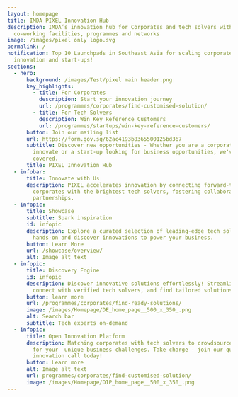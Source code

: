 ```yaml
---
layout: homepage
title: IMDA PIXEL Innovation Hub
description: IMDA’s innovation hub for Corporates and tech solvers with
  co-working facilities, programmes and networks
image: /images/pixel only logo.svg
permalink: /
notification: Top 10 Launchpads in Southeast Asia for scaling corporate
  innovation and start-ups!
sections:
  - hero:
      background: /images/Test/pixel main header.png
      key_highlights:
        - title: For Corporates
          description: Start your innovation journey
          url: /programmes/corporates/find-customised-solution/
        - title: For Tech Solvers
          description: Win Key Reference Customers
          url: /programmes/startups/win-key-reference-customers/
      button: Join our mailing list
      url: https://form.gov.sg/62ac4193b8365500125bd367
      subtitle: Discover new opportunities - Whether you are a corporate looking to
        innovate or a start-up looking for business opportunities, we've got you
        covered.
      title: PIXEL Innovation Hub
  - infobar:
      title: Innovate with Us
      description: PIXEL accelerates innovation by connecting forward-thinking
        corporates with the brightest tech solvers, fostering collaborative
        partnerships.
  - infopic:
      title: Showcase
      subtitle: Spark inspiration
      id: infopic
      description: Explore a curated selection of leading-edge tech solutions. Get
        hands-on and discover innovations to power your business.
      button: Learn More
      url: /showcase/overview/
      alt: Image alt text
  - infopic:
      title: Discovery Engine
      id: infopic
      description: Discover innovative solutions effortlessly! Streamline your search,
        connect with verified tech solvers, and find tailored solutions.
      button: learn more
      url: /programmes/corporates/find-ready-solutions/
      image: /images/Homepage/DE_home_page__500_x_350_.png
      alt: Search bar
      subtitle: Tech experts on-demand
  - infopic:
      title: Open Innovation Platform
      description: Matching corporates with tech solvers to crowdsource for solutions
        for your  unique business challenges. Take charge - join our quarterly
        innovation call today!
      button: Learn more
      alt: Image alt text
      url: programmes/corporates/find-customised-solution/
      image: /images/Homepage/OIP_home_page__500_x_350_.png
---
```


